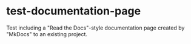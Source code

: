 # test-documentation-page
Test including a "Read the Docs"-style documentation page created by "MkDocs" to an existing project.

